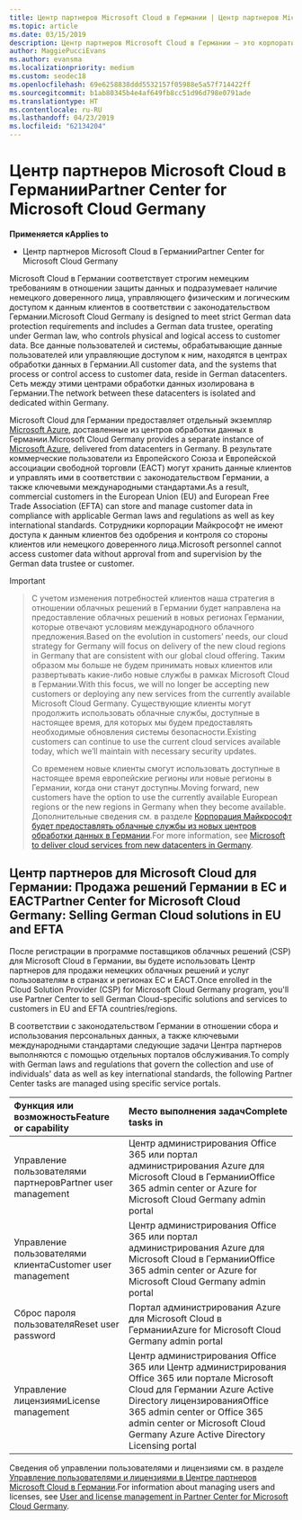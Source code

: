 ```yaml
---
title: Центр партнеров Microsoft Cloud в Германии | Центр партнеров Microsoft Cloud в Германии
ms.topic: article
ms.date: 03/15/2019
description: Центр партнеров Microsoft Cloud в Германии — это корпоративный портал для партнеров Майкрософт, которые желают предложить облачные решения Майкрософт пользователям в странах ЕС и ЕАСТ.
author: MaggiePucciEvans
ms.author: evansma
ms.localizationpriority: medium
ms.custom: seodec18
ms.openlocfilehash: 69e6258838ddd5532157f05988e5a57f714422ff
ms.sourcegitcommit: b1ab80345b4e4af649fb8cc51d96d798e0791ade
ms.translationtype: HT
ms.contentlocale: ru-RU
ms.lasthandoff: 04/23/2019
ms.locfileid: "62134204"
---
```

# <a name="partner-center-for-microsoft-cloud-germany"></a><span data-ttu-id="dbc4c-103">Центр партнеров Microsoft Cloud в Германии</span><span class="sxs-lookup"><span data-stu-id="dbc4c-103">Partner Center for Microsoft Cloud Germany</span></span>

<span data-ttu-id="dbc4c-104">**Применяется к**</span><span class="sxs-lookup"><span data-stu-id="dbc4c-104">**Applies to**</span></span>

-  <span data-ttu-id="dbc4c-105">Центр партнеров Microsoft Cloud в Германии</span><span class="sxs-lookup"><span data-stu-id="dbc4c-105">Partner Center for Microsoft Cloud Germany</span></span>

<span data-ttu-id="dbc4c-106">Microsoft Cloud в Германии соответствует строгим немецким требованиям в отношении защиты данных и подразумевает наличие немецкого доверенного лица, управляющего физическим и логическим доступом к данным клиентов в соответствии с законодательством Германии.</span><span class="sxs-lookup"><span data-stu-id="dbc4c-106">Microsoft Cloud Germany is designed to meet strict German data protection requirements and includes a German data trustee, operating under German law, who controls physical and logical access to customer data.</span></span> <span data-ttu-id="dbc4c-107">Все данные пользователей и системы, обрабатывающие данные пользователей или управляющие доступом к ним, находятся в центрах обработки данных в Германии.</span><span class="sxs-lookup"><span data-stu-id="dbc4c-107">All customer data, and the systems that process or control access to customer data, reside in German datacenters.</span></span> <span data-ttu-id="dbc4c-108">Сеть между этими центрами обработки данных изолирована в Германии.</span><span class="sxs-lookup"><span data-stu-id="dbc4c-108">The network between these datacenters is isolated and dedicated within Germany.</span></span>

<span data-ttu-id="dbc4c-109">Microsoft Cloud для Германии предоставляет отдельный экземпляр [Microsoft Azure](https://go.microsoft.com/fwlink/?linkid=847992), доставленные из центров обработки данных в Германии.</span><span class="sxs-lookup"><span data-stu-id="dbc4c-109">Microsoft Cloud Germany provides a separate instance of [Microsoft Azure](https://go.microsoft.com/fwlink/?linkid=847992), delivered from datacenters in Germany.</span></span> <span data-ttu-id="dbc4c-110">В результате коммерческие пользователи из Европейского Союза и Европейской ассоциации свободной торговли (ЕАСТ) могут хранить данные клиентов и управлять ими в соответствии с законодательством Германии, а также ключевыми международными стандартами.</span><span class="sxs-lookup"><span data-stu-id="dbc4c-110">As a result, commercial customers in the European Union (EU) and European Free Trade Association (EFTA) can store and manage customer data in compliance with applicable German laws and regulations as well as key international standards.</span></span> <span data-ttu-id="dbc4c-111">Сотрудники корпорации Майкрософт не имеют доступа к данным клиентов без одобрения и контроля со стороны клиентов или немецкого доверенного лица.</span><span class="sxs-lookup"><span data-stu-id="dbc4c-111">Microsoft personnel cannot access customer data without approval from and supervision by the German data trustee or customer.</span></span>

> [!IMPORTANT]

> <span data-ttu-id="dbc4c-112">С учетом изменения потребностей клиентов наша стратегия в отношении облачных решений в Германии будет направлена на предоставление облачных решений в новых регионах Германии, которые отвечают условиям международного облачного предложения.</span><span class="sxs-lookup"><span data-stu-id="dbc4c-112">Based on the evolution in customers’ needs, our cloud strategy for Germany will focus on delivery of the new cloud regions in Germany that are consistent with our global cloud offering.</span></span> <span data-ttu-id="dbc4c-113">Таким образом мы больше не будем принимать новых клиентов или развертывать какие-либо новые службы в рамках Microsoft Cloud в Германии.</span><span class="sxs-lookup"><span data-stu-id="dbc4c-113">With this focus, we will no longer be accepting new customers or deploying any new services from the currently available Microsoft Cloud Germany.</span></span> <span data-ttu-id="dbc4c-114">Существующие клиенты могут продолжить использовать облачные службы, доступные в настоящее время, для которых мы будем предоставлять необходимые обновления системы безопасности.</span><span class="sxs-lookup"><span data-stu-id="dbc4c-114">Existing customers can continue to use the current cloud services available today, which we’ll maintain with necessary security updates.</span></span> 
> 
> <span data-ttu-id="dbc4c-115">Со временем новые клиенты смогут использовать доступные в настоящее время европейские регионы или новые регионы в Германии, когда они станут доступны.</span><span class="sxs-lookup"><span data-stu-id="dbc4c-115">Moving forward, new customers have the option to use the currently available European regions or the new regions in Germany when they become available.</span></span> <span data-ttu-id="dbc4c-116">Дополнительные сведения см. в разделе [Корпорация Майкрософт будет предоставлять облачные службы из новых центров обработки данных в Германии](https://news.microsoft.com/europe/2018/08/31/microsoft-to-deliver-cloud-services-from-new-datacentres-in-germany-in-2019-to-meet-evolving-customer-needs/).</span><span class="sxs-lookup"><span data-stu-id="dbc4c-116">For more information, see [Microsoft to deliver cloud services from new datacenters in Germany](https://news.microsoft.com/europe/2018/08/31/microsoft-to-deliver-cloud-services-from-new-datacentres-in-germany-in-2019-to-meet-evolving-customer-needs/).</span></span> 


## <a name="partner-center-for-microsoft-cloud-germany-selling-german-cloud-solutions-in-eu-and-efta"></a><span data-ttu-id="dbc4c-117">Центр партнеров для Microsoft Cloud для Германии: Продажа решений Германии в ЕС и ЕАСТ</span><span class="sxs-lookup"><span data-stu-id="dbc4c-117">Partner Center for Microsoft Cloud Germany: Selling German Cloud solutions in EU and EFTA</span></span>

<span data-ttu-id="dbc4c-118">После регистрации в программе поставщиков облачных решений (CSP) для Microsoft Cloud в Германии, вы будете использовать Центр партнеров для продажи немецких облачных решений и услуг пользователям в странах и регионах ЕС и ЕАСТ.</span><span class="sxs-lookup"><span data-stu-id="dbc4c-118">Once enrolled in the Cloud Solution Provider (CSP) for Microsoft Cloud Germany program, you'll use Partner Center to sell German Cloud-specific solutions and services to customers in EU and EFTA countries/regions.</span></span> 

<span data-ttu-id="dbc4c-119">В соответствии с законодательством Германии в отношении сбора и использования персональных данных, а также ключевыми международными стандартами следующие задачи Центра партнеров выполняются с помощью отдельных порталов обслуживания.</span><span class="sxs-lookup"><span data-stu-id="dbc4c-119">To comply with German laws and regulations that govern the collection and use of individuals' data as well as key international standards, the following Partner Center tasks are managed using specific service portals.</span></span> 

<span data-ttu-id="dbc4c-120">Функция или возможность</span><span class="sxs-lookup"><span data-stu-id="dbc4c-120">Feature or capability</span></span> | <span data-ttu-id="dbc4c-121">Место выполнения задач</span><span class="sxs-lookup"><span data-stu-id="dbc4c-121">Complete tasks in</span></span>
:--- | :---
<span data-ttu-id="dbc4c-122">Управление пользователями партнеров</span><span class="sxs-lookup"><span data-stu-id="dbc4c-122">Partner user management</span></span> | <span data-ttu-id="dbc4c-123">Центр администрирования Office 365 или портал администрирования Azure для Microsoft Cloud в Германии</span><span class="sxs-lookup"><span data-stu-id="dbc4c-123">Office 365 admin center or Azure for Microsoft Cloud Germany admin portal</span></span>
<span data-ttu-id="dbc4c-124">Управление пользователями клиента</span><span class="sxs-lookup"><span data-stu-id="dbc4c-124">Customer user management</span></span> | <span data-ttu-id="dbc4c-125">Центр администрирования Office 365 или портал администрирования Azure для Microsoft Cloud в Германии</span><span class="sxs-lookup"><span data-stu-id="dbc4c-125">Office 365 admin center or Azure for Microsoft Cloud Germany admin portal</span></span>
<span data-ttu-id="dbc4c-126">Сброс пароля пользователя</span><span class="sxs-lookup"><span data-stu-id="dbc4c-126">Reset user password</span></span> | <span data-ttu-id="dbc4c-127">Портал администрирования Azure для Microsoft Cloud в Германии</span><span class="sxs-lookup"><span data-stu-id="dbc4c-127">Azure for Microsoft Cloud Germany admin portal</span></span>
<span data-ttu-id="dbc4c-128">Управление лицензиями</span><span class="sxs-lookup"><span data-stu-id="dbc4c-128">License management</span></span> | <span data-ttu-id="dbc4c-129">Центр администрирования Office 365 или Центр администрирования Office 365 или портале Microsoft Cloud для Германии Azure Active Directory лицензирования</span><span class="sxs-lookup"><span data-stu-id="dbc4c-129">Office 365 admin center or Office 365 admin center or Microsoft Cloud Germany Azure Active Directory Licensing portal</span></span>


<span data-ttu-id="dbc4c-130">Сведения об управлении пользователями и лицензиями см. в разделе [Управление пользователями и лицензиями в Центре партнеров Microsoft Cloud в Германии](user-management-in-partner-center-for-microsoft-cloud-germany.md).</span><span class="sxs-lookup"><span data-stu-id="dbc4c-130">For information about managing users and licenses, see [User and license management in Partner Center for Microsoft Cloud Germany](user-management-in-partner-center-for-microsoft-cloud-germany.md).</span></span>


